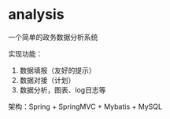 # analysis
一个简单的政务数据分析系统

实现功能：

   1. 数据填报（友好的提示）
   2. 数据对接（计划）
   3. 数据分析，图表、log日志等


架构：Spring + SpringMVC + Mybatis + MySQL

